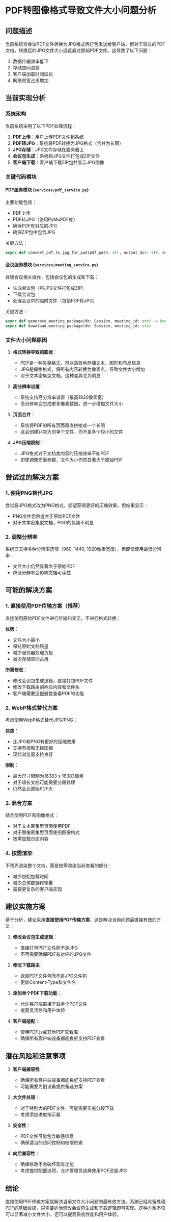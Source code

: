 # PDF转图像格式导致文件大小问题分析

## 问题描述

当前系统将会议PDF文件转换为JPG格式再打包发送给客户端，但对于较长的PDF文档，转换后的JPG文件大小远远超过原始PDF文件。这导致了以下问题：

1. 数据传输效率低下
2. 存储空间浪费
3. 客户端加载时间延长
4. 网络带宽占用增加

## 当前实现分析

### 系统架构

当前系统采用了以下PDF处理流程：

1. **PDF上传**：用户上传PDF文件到系统
2. **PDF转JPG**：系统将PDF转换为JPG格式（合并为长图）
3. **JPG存储**：JPG文件存储在服务器上
4. **会议包生成**：系统将JPG文件打包成ZIP文件
5. **客户端下载**：客户端下载ZIP包并显示JPG图像

### 关键代码模块

#### PDF服务模块 (`services/pdf_service.py`)

主要功能包括：

- PDF上传
- PDF转JPG（使用PyMuPDF库）
- 确保PDF有对应的JPG
- 确保ZIP包中包含JPG

关键方法：
```python
async def convert_pdf_to_jpg_for_pad(pdf_path: str, output_dir: str, width: int = None)
```

#### 会议服务模块 (`services/meeting_service.py`)

处理会议相关操作，包括会议包的生成和下载：

- 生成会议包（将JPG文件打包成ZIP）
- 下载会议包
- 处理会议中的临时文件（包括PDF转JPG）

关键方法：
```python
async def generate_meeting_package(db: Session, meeting_id: str) -> bool
async def download_meeting_package(db: Session, meeting_id: str)
```

### 文件大小问题原因

1. **格式转换导致的膨胀**：
   - PDF是一种矢量格式，可以高效地存储文本、图形和布局信息
   - JPG是栅格格式，将所有内容转换为像素点，导致文件大小增加
   - 对于文本密集型文档，这种差异尤为明显

2. **高分辨率设置**：
   - 系统支持高分辨率设置（最高1920像素宽）
   - 高分辨率会生成更多像素数据，进一步增加文件大小

3. **页面合并**：
   - 系统将PDF的所有页面垂直拼接成一个长图
   - 这会创建非常大的单个文件，而不是多个较小的文件

4. **JPG压缩限制**：
   - JPG格式对于文档类内容的压缩效率不如PDF
   - 即使调整质量参数，文件大小仍然显著大于原始PDF

## 尝试过的解决方案

### 1. 使用PNG替代JPG

尝试将JPG格式改为PNG格式，期望获得更好的压缩效果，但结果显示：
- PNG文件仍然远大于原始PDF文件
- 对于文本密集型文档，PNG的优势不明显

### 2. 调整分辨率

系统已支持多种分辨率选项（960, 1440, 1920像素宽度），但即使使用最低分辨率：
- 文件大小仍然显著大于原始PDF
- 降低分辨率会影响文档可读性

## 可能的解决方案

### 1. 直接使用PDF传输方案（推荐）

直接使用原始PDF文件进行传输和显示，不进行格式转换：

**优势**：
- 文件大小最小
- 保持原始文档质量
- 减少服务器处理负担
- 减少存储空间占用

**所需修改**：
- 修改会议包生成逻辑，直接打包PDF文件
- 修改下载路由的响应内容和文件名
- 客户端需要适配直接查看PDF的功能

### 2. WebP格式替代方案

考虑使用WebP格式替代JPG/PNG：

**优势**：
- 比JPG和PNG有更好的压缩效果
- 支持有损和无损压缩
- 现代浏览器支持良好

**限制**：
- 最大尺寸限制为16383 x 16383像素
- 对于超长文档可能需要分段处理
- 仍然会比原始PDF大

### 3. 混合方案

结合使用PDF和图像格式：

- 对于文本密集型页面使用PDF
- 对于图像密集型页面使用图像格式
- 按需加载页面内容

### 4. 按需渲染

不预先渲染整个文档，而是按需渲染当前查看的部分：

- 减少初始加载时间
- 减少总体数据传输量
- 需要更复杂的客户端实现

## 建议实施方案

基于分析，建议采用**直接使用PDF传输方案**，这是解决当前问题最直接有效的方法：

1. **修改会议包生成逻辑**：
   - 直接打包PDF文件而不是JPG
   - 不再需要确保PDF有对应的JPG文件

2. **修改下载路由**：
   - 返回PDF文件包而不是JPG文件包
   - 更新Content-Type和文件名

3. **添加单个PDF下载功能**：
   - 允许客户端直接下载单个PDF文件
   - 提高灵活性和用户体验

4. **客户端适配**：
   - 使用PDF.js或其他PDF查看库
   - 确保所有客户端设备都能良好支持PDF查看

## 潜在风险和注意事项

1. **客户端兼容性**：
   - 确保所有客户端设备都能良好支持PDF查看
   - 可能需要为旧设备提供备选方案

2. **大文件处理**：
   - 对于特别大的PDF文件，可能需要实施分段下载
   - 考虑添加进度指示器

3. **安全性**：
   - PDF文件可能包含敏感信息
   - 确保适当的访问控制和权限检查

4. **向后兼容性**：
   - 确保修改不会破坏现有功能
   - 考虑提供配置选项，允许管理员选择使用PDF还是JPG

## 结论

直接使用PDF传输方案是解决当前文件大小问题的最有效方法。系统已经具备处理PDF的基础设施，只需要适当修改会议包生成和下载逻辑即可实现。这种方案不仅可以显著减小文件大小，还可以提高系统性能和用户体验。